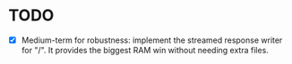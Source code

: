 # TODO

- [x] Medium-term for robustness: implement the streamed response writer for "/". It provides the biggest RAM win without needing extra files.
